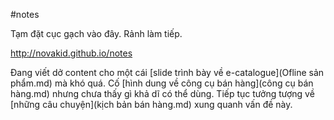 #notes

Tạm đặt cục gạch vào đây. Rảnh làm tiếp.

http://novakid.github.io/notes

Đang viết dở content cho một cái [slide trình bày về e-catalogue](Ofline sản phẩm.md) mà khó quá. Cố [hình dung về công cụ bán hàng](công cụ bán hàng.md) nhưng chưa thấy gì khả dĩ có thể dùng. Tiếp tục tưởng tượng về [những câu chuyện](kịch bản bán hàng.md) xung quanh vấn đề này.
